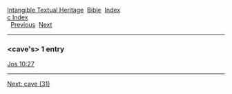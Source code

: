 [Intangible Textual Heritage](../../index)  [Bible](../index) 
[Index](index)   
[c Index](_c_)  
  [Previous](c01971)  [Next](c01973) 

------------------------------------------------------------------------

### &lt;cave's&gt; 1 entry

[Jos 10:27](../kjv/jos010.htm#027)  

------------------------------------------------------------------------

[Next: cave (31)](c01973)
